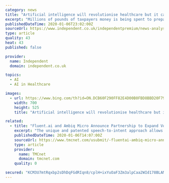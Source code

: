 ```yaml
---
category: news
title: "Artificial intelligence will revolutionise healthcare but it can’t replace doctors and nurses"
excerpt: "Millions of pounds of taxpayers money is being spent to prepare for and help the NHS to take advantage of the emerging revolution of artificial intelligence in healthcare. Momentum has been building for several years and is now reaching a tipping point as a series of studies and trials show AI, or machine learning, can match or even improve on ..."
publishedDateTime: 2020-01-06T23:02:00Z
sourceUrl: https://www.independent.co.uk/independentpremium/news-analysis/artificial-intelligence-nhs-healthcare-patients-cancer-doctors-nurses-ai-a9272376.html
type: article
quality: 43
heat: 43
published: false

provider:
  name: Independent
  domain: independent.co.uk

topics:
  - AI
  - AI in Healthcare

images:
  - url: https://www.bing.com/th?id=ON.DCB60F290FF82E4D00B0FBD8BBD20F79
    width: 700
    height: 525
    title: "Artificial intelligence will revolutionise healthcare but it can’t replace doctors and nurses"

related:
  - title: "Fluent.ai and Ambiq Micro Announce Partnership to Expand Voice Interface Use Cases Across a Variety of Smart Devices"
    excerpt: "The unique and patented speech-to-intent approach allows development of speech recognition models in any existing language and offers unmatched multilingual capabilities. Ambiq Micro is leading the world in energy-efficient semiconductor design, redefining \"ultra-low power\" with its unique and proprietary Subthreshold Power-Optimized Technology ..."
    publishedDateTime: 2020-01-06T14:07:00Z
    sourceUrl: https://www.tmcnet.com/usubmit/-fluentai-ambiq-micro-announce-partnership-expand-voice-interface-/2020/01/06/9076377.htm
    type: article
    provider:
      name: TMCnet
      domain: tmcnet.com
    quality: 0

secured: "KCM3U7mtRqxbp2sDhDqFGdRIqn8/cplH+ixYuOaF3Zm3alpCaa2WId178BLAMqm5tbfyixgtHm1YrlAg70mUPwLRku+tKPcqMqbc2Fptblb2tKCE3StIUZVEIYFoYZMEy3IRXiBzFK419NAJ8dvjuiG0S4O8zJCDXgFHKcO/dNhh8f1/VqaqHMVetFDNAt0beBcd7WUHtgFQ4Y1/e79HhwHIJwv0LeIzlw29YsIQQWG5k0kD5GzXDJA2QihyYMyvP3uHUyGtV0AbSDDtvWR4KQ==;yrFgUboLQ5O7hJq5xM2glw=="
---
```


